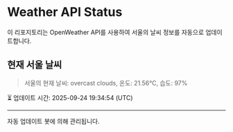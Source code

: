 
# Weather API Status

이 리포지토리는 OpenWeather API를 사용하여 서울의 날씨 정보를 자동으로 업데이트합니다.

## 현재 서울 날씨
> 서울의 현재 날씨: overcast clouds, 온도: 21.56°C, 습도: 97%

⏳ 업데이트 시간: 2025-09-24 19:34:54 (UTC)

---
자동 업데이트 봇에 의해 관리됩니다.
